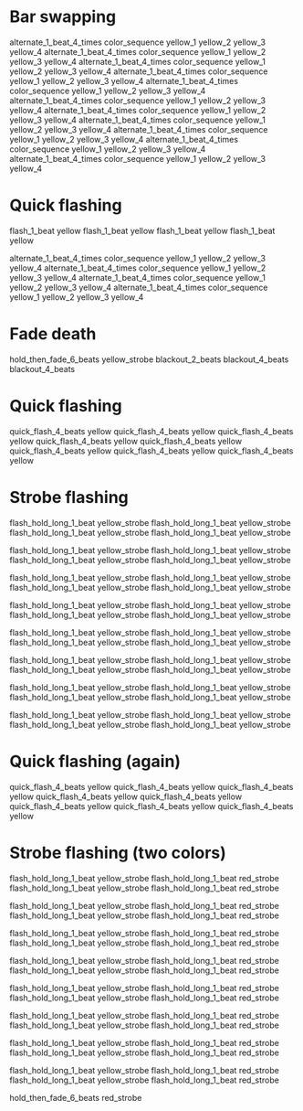 # Bar swapping
alternate_1_beat_4_times color_sequence yellow_1 yellow_2 yellow_3 yellow_4
alternate_1_beat_4_times color_sequence yellow_1 yellow_2 yellow_3 yellow_4
alternate_1_beat_4_times color_sequence yellow_1 yellow_2 yellow_3 yellow_4
alternate_1_beat_4_times color_sequence yellow_1 yellow_2 yellow_3 yellow_4
alternate_1_beat_4_times color_sequence yellow_1 yellow_2 yellow_3 yellow_4
alternate_1_beat_4_times color_sequence yellow_1 yellow_2 yellow_3 yellow_4
alternate_1_beat_4_times color_sequence yellow_1 yellow_2 yellow_3 yellow_4
alternate_1_beat_4_times color_sequence yellow_1 yellow_2 yellow_3 yellow_4
alternate_1_beat_4_times color_sequence yellow_1 yellow_2 yellow_3 yellow_4
alternate_1_beat_4_times color_sequence yellow_1 yellow_2 yellow_3 yellow_4
alternate_1_beat_4_times color_sequence yellow_1 yellow_2 yellow_3 yellow_4

# Quick flashing
flash_1_beat yellow
flash_1_beat yellow
flash_1_beat yellow
flash_1_beat yellow

alternate_1_beat_4_times color_sequence yellow_1 yellow_2 yellow_3 yellow_4
alternate_1_beat_4_times color_sequence yellow_1 yellow_2 yellow_3 yellow_4
alternate_1_beat_4_times color_sequence yellow_1 yellow_2 yellow_3 yellow_4
alternate_1_beat_4_times color_sequence yellow_1 yellow_2 yellow_3 yellow_4

# Fade death
hold_then_fade_6_beats yellow_strobe
blackout_2_beats
blackout_4_beats
blackout_4_beats

# Quick flashing
quick_flash_4_beats yellow
quick_flash_4_beats yellow
quick_flash_4_beats yellow
quick_flash_4_beats yellow
quick_flash_4_beats yellow
quick_flash_4_beats yellow
quick_flash_4_beats yellow
quick_flash_4_beats yellow

# Strobe flashing
flash_hold_long_1_beat yellow_strobe
flash_hold_long_1_beat yellow_strobe
flash_hold_long_1_beat yellow_strobe
flash_hold_long_1_beat yellow_strobe

flash_hold_long_1_beat yellow_strobe
flash_hold_long_1_beat yellow_strobe
flash_hold_long_1_beat yellow_strobe
flash_hold_long_1_beat yellow_strobe

flash_hold_long_1_beat yellow_strobe
flash_hold_long_1_beat yellow_strobe
flash_hold_long_1_beat yellow_strobe
flash_hold_long_1_beat yellow_strobe

flash_hold_long_1_beat yellow_strobe
flash_hold_long_1_beat yellow_strobe
flash_hold_long_1_beat yellow_strobe
flash_hold_long_1_beat yellow_strobe

flash_hold_long_1_beat yellow_strobe
flash_hold_long_1_beat yellow_strobe
flash_hold_long_1_beat yellow_strobe
flash_hold_long_1_beat yellow_strobe

flash_hold_long_1_beat yellow_strobe
flash_hold_long_1_beat yellow_strobe
flash_hold_long_1_beat yellow_strobe
flash_hold_long_1_beat yellow_strobe

flash_hold_long_1_beat yellow_strobe
flash_hold_long_1_beat yellow_strobe
flash_hold_long_1_beat yellow_strobe
flash_hold_long_1_beat yellow_strobe

flash_hold_long_1_beat yellow_strobe
flash_hold_long_1_beat yellow_strobe
flash_hold_long_1_beat yellow_strobe
flash_hold_long_1_beat yellow_strobe

# Quick flashing (again)
quick_flash_4_beats yellow
quick_flash_4_beats yellow
quick_flash_4_beats yellow
quick_flash_4_beats yellow
quick_flash_4_beats yellow
quick_flash_4_beats yellow
quick_flash_4_beats yellow
quick_flash_4_beats yellow

# Strobe flashing (two colors)
flash_hold_long_1_beat yellow_strobe
flash_hold_long_1_beat red_strobe
flash_hold_long_1_beat yellow_strobe
flash_hold_long_1_beat red_strobe

flash_hold_long_1_beat yellow_strobe
flash_hold_long_1_beat red_strobe
flash_hold_long_1_beat yellow_strobe
flash_hold_long_1_beat red_strobe

flash_hold_long_1_beat yellow_strobe
flash_hold_long_1_beat red_strobe
flash_hold_long_1_beat yellow_strobe
flash_hold_long_1_beat red_strobe

flash_hold_long_1_beat yellow_strobe
flash_hold_long_1_beat red_strobe
flash_hold_long_1_beat yellow_strobe
flash_hold_long_1_beat red_strobe

flash_hold_long_1_beat yellow_strobe
flash_hold_long_1_beat red_strobe
flash_hold_long_1_beat yellow_strobe
flash_hold_long_1_beat red_strobe

flash_hold_long_1_beat yellow_strobe
flash_hold_long_1_beat red_strobe
flash_hold_long_1_beat yellow_strobe
flash_hold_long_1_beat red_strobe

flash_hold_long_1_beat yellow_strobe
flash_hold_long_1_beat red_strobe
flash_hold_long_1_beat yellow_strobe
flash_hold_long_1_beat red_strobe

flash_hold_long_1_beat yellow_strobe
flash_hold_long_1_beat red_strobe
flash_hold_long_1_beat yellow_strobe
flash_hold_long_1_beat red_strobe

hold_then_fade_6_beats red_strobe